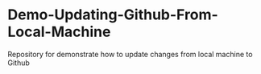 # Demo-Updating-Github-From-Local-Machine
Repository for demonstrate how to update changes from local machine to Github
